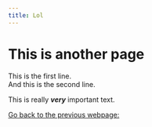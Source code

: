 ```yaml
---
title: Lol
---
```


# This is another page

This is the first line. <br> 
And this is the second line.

This is really ***very*** important text.


[Go back to the previous webpage:](index.md)


